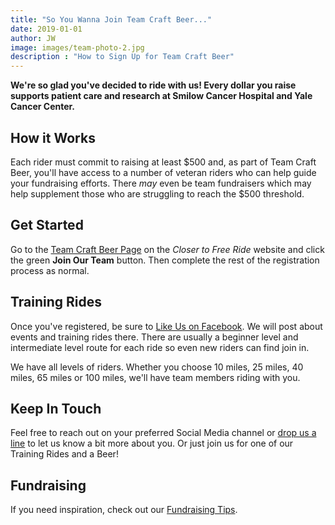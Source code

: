 ```yaml
---
title: "So You Wanna Join Team Craft Beer..."
date: 2019-01-01
author: JW
image: images/team-photo-2.jpg
description : "How to Sign Up for Team Craft Beer"
---
```


**We're so glad you've decided to ride with us! Every dollar you raise supports patient care and research at Smilow Cancer Hospital and Yale Cancer Center.**

## How it Works

Each rider must commit to raising at least $500 and, as part of Team Craft Beer, you'll have access to a number of veteran riders who can help guide your fundraising efforts. There *may* even be team fundraisers which may help supplement those who are struggling to reach the $500 threshold. 

## Get Started

Go to the [Team Craft Beer Page][1] on the *Closer to Free Ride* website and click the green **Join Our Team** button. Then complete the rest of the registration process as normal. 

## Training Rides

Once you've registered, be sure to [Like Us on Facebook][2]. We will post about events and training rides there. There are usually a beginner level and intermediate level route for each ride so even new riders can find join in. 

We have all levels of riders. Whether you choose 10 miles, 25 miles, 40 miles, 65 miles or 100 miles, we'll have team members riding with you. 

## Keep In Touch

Feel free to reach out on your preferred Social Media channel or [drop us a line][4] to let us know a bit more about you. Or just join us for one of our Training Rides and a Beer!

## Fundraising

If you need inspiration, check out our [Fundraising Tips][5]. 


[1]: https://www.rideclosertofree.org/index.cfm?fuseaction=donorDrive.team&teamID=6646
[2]: https://facebook.com/teamcraftbeer
[3]: https://twitter.com/teamcraftbeer
[4]: /#contact-us
[5]: /posts/fundraising-tips/
<!-- [6]: https://calendar.google.com/calendar?cid=c29pY281NjhuamtmM3VkYTRkcmF0YTgzODBAZ3JvdXAuY2FsZW5kYXIuZ29vZ2xlLmNvbQ -->